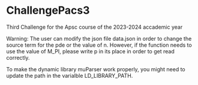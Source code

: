 # ChallengePacs3
Third Challenge for the Apsc course of the 2023-2024 accademic year

Warning: 
The user can modify the json file data.json in order to change the source term for the pde or the value of n. However, if the function needs to use the value of M_PI, please write p in its place in order to get read correctly.

To make the dynamic library muParser work properly, you might need to update the path in the varialble LD_LIBRARY_PATH.